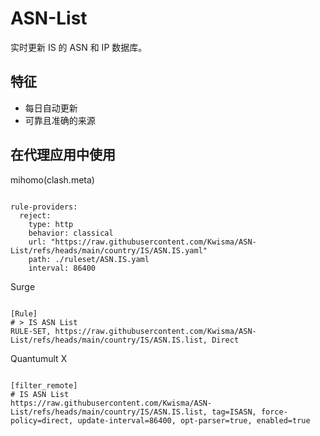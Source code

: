 
# ASN-List

实时更新 IS 的 ASN 和 IP 数据库。

## 特征

- 每日自动更新
- 可靠且准确的来源

## 在代理应用中使用

mihomo(clash.meta)

<pre><code class="language-javascript">
rule-providers:
  reject:
    type: http
    behavior: classical
    url: "https://raw.githubusercontent.com/Kwisma/ASN-List/refs/heads/main/country/IS/ASN.IS.yaml"
    path: ./ruleset/ASN.IS.yaml
    interval: 86400
</code></pre>

Surge

<pre><code class="language-javascript">
[Rule]
# > IS ASN List
RULE-SET, https://raw.githubusercontent.com/Kwisma/ASN-List/refs/heads/main/country/IS/ASN.IS.list, Direct
</code></pre>

Quantumult X

<pre><code class="language-javascript">
[filter_remote]
# IS ASN List
https://raw.githubusercontent.com/Kwisma/ASN-List/refs/heads/main/country/IS/ASN.IS.list, tag=ISASN, force-policy=direct, update-interval=86400, opt-parser=true, enabled=true
</code></pre>

